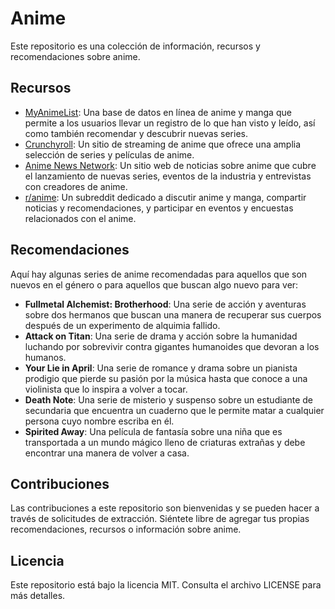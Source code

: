 # Anime

Este repositorio es una colección de información, recursos y recomendaciones sobre anime.

## Recursos

- [MyAnimeList](https://myanimelist.net/): Una base de datos en línea de anime y manga que permite a los usuarios llevar un registro de lo que han visto y leído, así como también recomendar y descubrir nuevas series.
- [Crunchyroll](https://www.crunchyroll.com/): Un sitio de streaming de anime que ofrece una amplia selección de series y películas de anime.
- [Anime News Network](https://www.animenewsnetwork.com/): Un sitio web de noticias sobre anime que cubre el lanzamiento de nuevas series, eventos de la industria y entrevistas con creadores de anime.
- [r/anime](https://www.reddit.com/r/anime/): Un subreddit dedicado a discutir anime y manga, compartir noticias y recomendaciones, y participar en eventos y encuestas relacionados con el anime.

## Recomendaciones

Aquí hay algunas series de anime recomendadas para aquellos que son nuevos en el género o para aquellos que buscan algo nuevo para ver:

- **Fullmetal Alchemist: Brotherhood**: Una serie de acción y aventuras sobre dos hermanos que buscan una manera de recuperar sus cuerpos después de un experimento de alquimia fallido.
- **Attack on Titan**: Una serie de drama y acción sobre la humanidad luchando por sobrevivir contra gigantes humanoides que devoran a los humanos.
- **Your Lie in April**: Una serie de romance y drama sobre un pianista prodigio que pierde su pasión por la música hasta que conoce a una violinista que lo inspira a volver a tocar.
- **Death Note**: Una serie de misterio y suspenso sobre un estudiante de secundaria que encuentra un cuaderno que le permite matar a cualquier persona cuyo nombre escriba en él.
- **Spirited Away**: Una película de fantasía sobre una niña que es transportada a un mundo mágico lleno de criaturas extrañas y debe encontrar una manera de volver a casa.

## Contribuciones

Las contribuciones a este repositorio son bienvenidas y se pueden hacer a través de solicitudes de extracción. Siéntete libre de agregar tus propias recomendaciones, recursos o información sobre anime.

## Licencia

Este repositorio está bajo la licencia MIT. Consulta el archivo LICENSE para más detalles.
